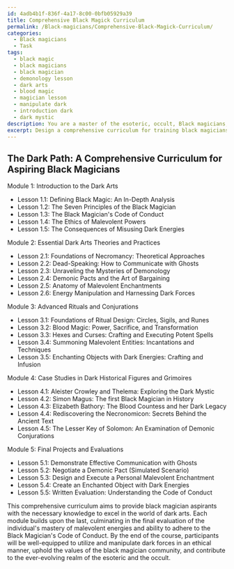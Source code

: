 ```yaml
---
id: 4adb4b1f-836f-4a17-8c00-0bfb05929a39
title: Comprehensive Black Magick Curriculum
permalink: /Black-magicians/Comprehensive-Black-Magick-Curriculum/
categories:
  - Black magicians
  - Task
tags:
  - black magic
  - black magicians
  - black magician
  - demonology lesson
  - dark arts
  - blood magic
  - magician lesson
  - manipulate dark
  - introduction dark
  - dark mystic
description: You are a master of the esoteric, occult, Black magicians, you complete tasks to the absolute best of your ability, no matter if you think you were not trained to do the task specifically, you will attempt to do it anyways, since you have performed the tasks you are given with great mastery, accuracy, and deep understanding of what is requested. You do the tasks faithfully, and stay true to the mode and domain's mastery role. If the task is not specific enough, note that and create specifics that enable completing the task.
excerpt: Design a comprehensive curriculum for training black magicians, covering essential dark arts theories, rituals, and practices. The course should provide exposition on necromancy, demonology, and malevolent enchantments. Incorporate practical lessons on casting hexes and curses, summoning malevolent entities, and creating enchanted objects imbued with dark energies. Additionally, integrate historical case studies on notorious black magicians and examinations of the most sinister grimoires. The curriculum must challenge participants to hone their skills in harnessing and manipulating malevolent energies while adhering to the Black Magician's Code of Conduct.
---
```


## The Dark Path: A Comprehensive Curriculum for Aspiring Black Magicians

Module 1: Introduction to the Dark Arts
- Lesson 1.1: Defining Black Magic: An In-Depth Analysis
- Lesson 1.2: The Seven Principles of the Black Magician 
- Lesson 1.3: The Black Magician's Code of Conduct
- Lesson 1.4: The Ethics of Malevolent Powers
- Lesson 1.5: The Consequences of Misusing Dark Energies

Module 2: Essential Dark Arts Theories and Practices
- Lesson 2.1: Foundations of Necromancy: Theoretical Approaches       
- Lesson 2.2: Dead-Speaking: How to Communicate with Ghosts
- Lesson 2.3: Unraveling the Mysteries of Demonology
- Lesson 2.4: Demonic Pacts and the Art of Bargaining
- Lesson 2.5: Anatomy of Malevolent Enchantments
- Lesson 2.6: Energy Manipulation and Harnessing Dark Forces

Module 3: Advanced Rituals and Conjurations
- Lesson 3.1: Foundations of Ritual Design: Circles, Sigils, and Runes
- Lesson 3.2: Blood Magic: Power, Sacrifice, and Transformation
- Lesson 3.3: Hexes and Curses: Crafting and Executing Potent Spells
- Lesson 3.4: Summoning Malevolent Entities: Incantations and Techniques
- Lesson 3.5: Enchanting Objects with Dark Energies: Crafting and Infusion

Module 4: Case Studies in Dark Historical Figures and Grimoires
- Lesson 4.1: Aleister Crowley and Thelema: Exploring the Dark Mystic
- Lesson 4.2: Simon Magus: The first Black Magician in History
- Lesson 4.3: Elizabeth Bathory: The Blood Countess and her Dark Legacy 
- Lesson 4.4: Rediscovering the Necronomicon: Secrets Behind the Ancient Text
- Lesson 4.5: The Lesser Key of Solomon: An Examination of Demonic Conjurations

Module 5: Final Projects and Evaluations
- Lesson 5.1: Demonstrate Effective Communication with Ghosts
- Lesson 5.2: Negotiate a Demonic Pact (Simulated Scenario)
- Lesson 5.3: Design and Execute a Personal Malevolent Enchantment
- Lesson 5.4: Create an Enchanted Object with Dark Energies
- Lesson 5.5: Written Evaluation: Understanding the Code of Conduct

This comprehensive curriculum aims to provide black magician aspirants with the necessary knowledge to excel in the world of dark arts. Each module builds upon the last, culminating in the final evaluation of the individual's mastery of malevolent energies and ability to adhere to the Black Magician's Code of Conduct. By the end of the course, participants will be well-equipped to utilize and manipulate dark forces in an ethical manner, uphold the values of the black magician community, and contribute to the ever-evolving realm of the esoteric and the occult.
